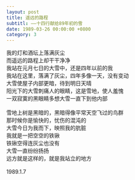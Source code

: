 ```yaml
---
layout: post
title: 遥远的路程
subtitl: ——十四行献给89年初的雪
date: 1989-03-26 00:00:00 +0800
category: 3
---
```


我的灯和酒坛上落满灰尘<br>
而遥远的路程上却干干净净<br>
我站在元月七日的大雪中，还是四年以前的我<br>
我站在这里，落满了灰尘，四年多像一天，没有变动<br>
大雪使屋子内部更暗，待到明日天晴<br>
阳光下的大雪刺痛人的眼睛，这是雪地，使人羞愧<br>
一双寂寞的黑眼睛多想大雪一直下到他内部<br>
<br>
雪地上树是黑暗的，黑暗得像平常天空飞过的鸟群<br>
那时候你是愉快的，忧伤的混沌的<br>
大雪今日为我而下，映照我的肮脏<br>
我就是一把空空的铁锹<br>
铁锹空得连灰尘也没有<br>
大雪一直纷纷扬扬<br>
远方就是这样的，就是我站立的地方<br>
<br>
1989.1.7
